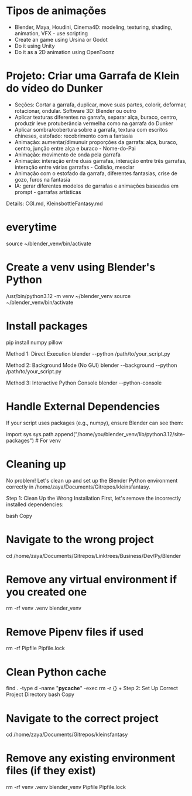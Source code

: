 # Tipos de animações

- Blender, Maya, Houdini, Cinema4D: modeling, texturing, shading, animation, VFX - use scripting
- Create an game using Ursina or Godot
- Do it using Unity
- Do it as a 2D animation using OpenToonz

# Projeto: Criar uma Garrafa de Klein do vídeo do Dunker

- Seções: Cortar a garrafa, duplicar, move suas partes, colorir, deformar, rotacionar, ondular. Software 3D: Blender ou outro
- Aplicar texturas diferentes na garrafa, separar alça, buraco, centro, produzir leve protuberância vermelha como na garrafa do Dunker
- Aplicar sombra/cobertura sobre a garrafa, textura com escritos chineses, estofado: recobrimento com a fantasia
- Animação: aumentar/dimunuir proporções da garrafa: alça, buraco, centro, junção entre alça e buraco - Nome-do-Pai
- Animação: movimento de onda pela garrafa
- Animação: interação entre duas garrafas, interação entre três garrafas, interação entre várias garrafas - Colisão, mesclar
- Animação com o estofado da garrafa, diferentes fantasias, crise de gozo, furos na fantasia
- IA: gerar diferentes modelos de garrafas e animações baseadas em prompt - garrafas artísticas

Details: CGI.md, KleinsbottleFantasy.md

# everytime
source ~/blender_venv/bin/activate

# Create a venv using Blender's Python
/usr/bin/python3.12 -m venv ~/blender_venv
source ~/blender_venv/bin/activate

# Install packages
pip install numpy pillow

Method 1: Direct Execution
blender --python /path/to/your_script.py

Method 2: Background Mode (No GUI)
blender --background --python /path/to/your_script.py

Method 3: Interactive Python Console
blender --python-console

# Handle External Dependencies
If your script uses packages (e.g., numpy), ensure Blender can see them:

import sys
sys.path.append("/home/you/blender_venv/lib/python3.12/site-packages")  # For venv


# Cleaning up
No problem! Let's clean up and set up the Blender Python environment correctly in /home/zaya/Documents/Gitrepos/kleinsfantasy.

Step 1: Clean Up the Wrong Installation
First, let's remove the incorrectly installed dependencies:

bash
Copy
# Navigate to the wrong project
cd /home/zaya/Documents/Gitrepos/Linktrees/Business/Dev/Py/Blender

# Remove any virtual environment if you created one
rm -rf venv .venv blender_venv

# Remove Pipenv files if used
rm -rf Pipfile Pipfile.lock

# Clean Python cache
find . -type d -name "__pycache__" -exec rm -r {} +
Step 2: Set Up Correct Project Directory
bash
Copy
# Navigate to the correct project
cd /home/zaya/Documents/Gitrepos/kleinsfantasy

# Remove any existing environment files (if they exist)
rm -rf venv .venv blender_venv Pipfile Pipfile.lock

